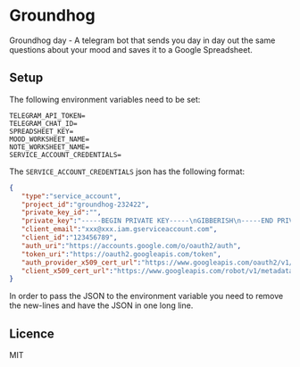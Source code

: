 # Groundhog

Groundhog day - A telegram bot that sends you day in day out the same questions 
about your mood and saves it to a Google Spreadsheet.

## Setup
The following environment variables need to be set:
```
TELEGRAM_API_TOKEN=
TELEGRAM_CHAT_ID=
SPREADSHEET_KEY=
MOOD_WORKSHEET_NAME=
NOTE_WORKSHEET_NAME=
SERVICE_ACCOUNT_CREDENTIALS=
```

The `SERVICE_ACCOUNT_CREDENTIALS` json has the following format:
```json
{  
   "type":"service_account",
   "project_id":"groundhog-232422",
   "private_key_id":"",
   "private_key":"-----BEGIN PRIVATE KEY-----\nGIBBERISH\n-----END PRIVATE KEY-----\n",
   "client_email":"xxx@xxx.iam.gserviceaccount.com",
   "client_id":"123456789",
   "auth_uri":"https://accounts.google.com/o/oauth2/auth",
   "token_uri":"https://oauth2.googleapis.com/token",
   "auth_provider_x509_cert_url":"https://www.googleapis.com/oauth2/v1/certs",
   "client_x509_cert_url":"https://www.googleapis.com/robot/v1/metadata/x509/xxxxx"
}
```
In order to pass the JSON to the environment variable you need to remove the new-lines and have
the JSON in one long line.

## Licence
MIT